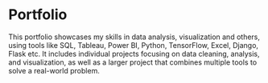 # Portfolio
This portfolio showcases my skills in data analysis, visualization and others, using tools like SQL, Tableau, Power BI, Python, TensorFlow, Excel, Django, Flask etc. It includes individual projects focusing on data cleaning, analysis, and visualization, as well as a larger project that combines multiple tools to solve a real-world problem. 
